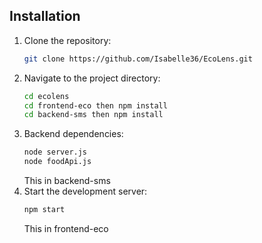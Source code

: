 ## Installation

1. Clone the repository:
   ```bash
   git clone https://github.com/Isabelle36/EcoLens.git
   ```
2. Navigate to the project directory:
   ```bash
   cd ecolens
   cd frontend-eco then npm install
   cd backend-sms then npm install
   ```
3. Backend dependencies:
   ```bash
   node server.js
   node foodApi.js
   ```
   This in backend-sms
4. Start the development server:
   ```bash
   npm start
   ```
   This in frontend-eco
